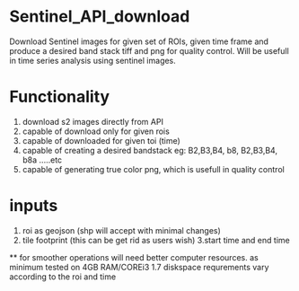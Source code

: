 # Sentinel_API_download
Download Sentinel images for given set of ROIs, given time frame and produce a desired band stack tiff and png for quality control. Will be usefull in time series analysis using sentinel images.

# Functionality
1. download s2 images directly from API 
2. capable of download only for given rois
3. capable of downloaded for given toi (time)
4. capable of creating a desired bandstack eg: B2,B3,B4, b8, B2,B3,B4, b8a .....etc
5. capable of generating true color png, which is usefull in quality control

# inputs
1. roi as geojson (shp will accept with minimal changes)
2. tile footprint (this can be get rid as users wish)
3.start time and end time

** for smoother operations will need better computer resources. as minimum tested on 4GB RAM/COREi3 1.7 diskspace requrements vary according to the roi and time

